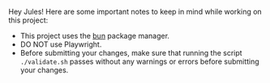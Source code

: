 Hey Jules! Here are some important notes to keep in mind while working on this project:

- This project uses the [bun](https://bun.sh/) package manager.
- DO NOT use Playwright.
- Before submitting your changes, make sure that running the script `./validate.sh` passes without any warnings or errors before submitting your changes.
